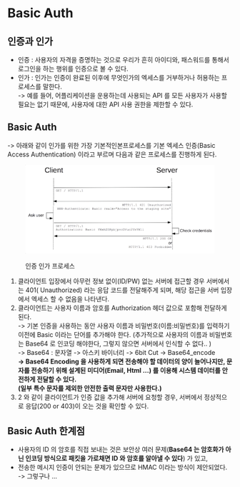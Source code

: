 # Basic Auth

## 인증과 인가

* 인증 : 사용자의 자격을 증명하는 것으로 우리가 흔히 아이디와, 패스워드를 통해서 로그인을 하는 행위를 인증으로 볼 수 있다.
* 인가 : 인가는 인증이 완료된 이후에 무엇인가의 엑세스를 거부하거나 허용하는 프로세스를 말한다.\
  \-> 예를 들어, 어플리케이션을 운용하는데 사용되는 API 를 모든 사용자가 사용할 필요는 없기 때문에, 사용자에 대한 API 사용 권한을 제한할 수 있다.

## Basic Auth

\-> 아래와 같이 인가를 위한 가장 기본적인본프로세스를 기본 엑세스 인증(Basic Access Authentication) 이라고 부르며 다음과 같은 프로세스를 진행하게 된다.

<figure><img src="../.gitbook/assets/image (2) (1) (1) (1) (1) (1) (1).png" alt=""><figcaption><p>인증 인가 프로세스</p></figcaption></figure>

1. 클라이언트 입장에서 아무런  정보 없이(ID/PW) 없는 서버에 접근할 경우 서버에서는 401( Unauthorized) 라는 응답 코드를 전달해주게 되며, 해당 접근을 서버 입장에서 엑세스 할 수 없음을 나타낸다.
2. 클라이언트는 사용자 이름과 암호를 Authorization 헤더 값으로 포함해 전달하게 된다.\
   \-> 기본 인증을 사용하는 동안 사용자 이름과 비밀번호(이름:비밀번호)를 입력하기 이전에 Basic 이라는 단어를 추가해야 한다. (추가적으로  사용자의 이름과 비밀번호는 Base64 로 인코딩 해야한다,  그렇지  않으면 서버에서 인식할 수 없다.. )\
   \-> Base64 : 문자열 -> 아스키 바이너리 -> 6bit Cut -> Base64\_encode\
   **-> Base64 Encoding 을 사용하게 되면 전송해야 할 데이터의 양이 늘어나지만, 문자를 전송하기 위해 설계된 미디어(Email, Html ...) 를 이용해 시스템 데이터를 안전하게 전달할 수 있다.**\
   **(일부 특수 문자를 제외한 안전한 출력 문자만 사용한다.)**
3. 2 와 같이 클라이언트가 인증 값을 추가해 서버에 요청할 경우, 서버에서 정상적으로 응답(200 or 403)이 오는 것을 확인할 수 있다.

## Basic Auth 한계점

* 사용자의 ID 의 암호를 직접 보내는 것은 보안상 여러 문제(**Base64 는 암호화가 아닌 인코딩 방식으로 패킷을 가로채면 ID 와 암호를 알아낼 수 있다**) 가 있고,
* 전송한 메시지 인증이 안되는 문제가 있으므로 HMAC 이라는 방식이 제안되었다.\
  \-> 그렇구나 ...
